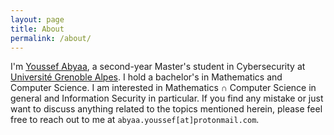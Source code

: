```yaml
---
layout: page
title: About
permalink: /about/
---
```


I'm <a href="https://www.linkedin.com/in/abyaa">Youssef Abyaa</a>, a second-year Master's student in Cybersecurity at <a href='https://www.univ-grenoble-alpes.fr/'>Université Grenoble Alpes</a>. I hold a bachelor's in Mathematics and Computer Science. I am interested in Mathematics $\cap$ Computer Science in general and Information Security in particular. If you find any mistake or just want to discuss anything related to the topics mentioned herein, please feel free to reach out to me at `abyaa.youssef[at]protonmail.com`.